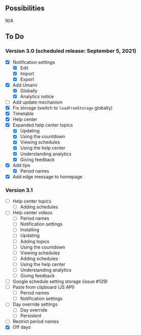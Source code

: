 ## Possibilities
N/A
## To Do
### Version 3.0 (scheduled release: September 5, 2021)
- [x] Notification settings
    - [x] Edit
    - [x] Import
    - [x] Export
- [x] Add Umami
    - [x] Globally
    - [x] Analytics notice
- [ ] Add update mechanism
- [x] Fix storage (switch to `loadFromStorage` globally)
- [x] Timetable
- [x] Help center
- [x] Expanded help center topics
    - [x] Updating
    - [x] Using the countdown
    - [x] Viewing schedules
    - [x] Using the help center
    - [x] Understanding analytics
    - [x] Giving feedback
- [x] Add tips
    - [x] Period names
- [x] Add edge message to homepage

### Version 3.1
- [ ] Help center topics
    - [ ] Adding schedules
- [ ] Help center videos
    - [ ] Period names
    - [ ] Notification settings
    - [ ] Installing
    - [ ] Updating
    - [ ] Adding topics
    - [ ] Using the countdown
    - [ ] Viewing schedules
    - [ ] Adding schedules
    - [ ] Using the help center
    - [ ] Understanding analytics
    - [ ] Giving feedback
- [ ] Google schedule setting storage (issue #129)
- [ ] Paste from clipboard (JS API)
    - [ ] Period names
    - [ ] Notification settings
- [ ] Day override settings
    - [ ] Day override
    - [ ] Persistent
- [ ] Restrict period names
- [x] Off days
